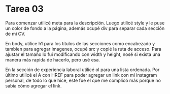  # Tarea 03
 Para comenzar utilicé meta para la descripción.
 Luego utilicé style y le puse un color de fondo a la página, además ocupé div para separar cada sección de mi CV. 
 
 En body, utilice h1 para los títulos de las secciones como encabezado y tambien para agregar imagenes, ocupé src y copié la ruta de acceso. Para ajustar el tamaño lo fui modificando con width y height, nosé si exista una manera más rapida de hacerlo, pero usé esa.

 En la sección de experiencia laboral utilicé ol para una lista ordenada.
Por último utilicé el A con HREF para poder agregar un link con mi instagram personal, de todo lo que hice, este fue el que me complicó más porque no sabía cómo agregar el link.
